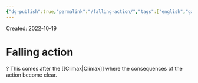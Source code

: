 ```yaml
---
{"dg-publish":true,"permalink":"/falling-action/","tags":["english","gardenEntry","gardenEntry","gardenEntry","gardenEntry","gardenEntry","gardenEntry","gardenEntry","gardenEntry","gardenEntry"]}
---
```


Created: 2022-10-19

# Falling action
?
This comes after the [[Climax\|Climax]] where the consequences of the action become clear.
<!--SR:!2024-05-01,338,250-->